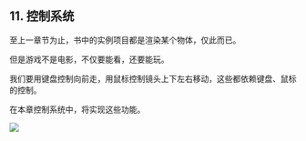 ## 11. 控制系统

至上一章节为止，书中的实例项目都是渲染某个物体，仅此而已。

但是游戏不是电影，不仅要能看，还要能玩。

我们要用键盘控制向前走，用鼠标控制镜头上下左右移动，这些都依赖键盘、鼠标的控制。

在本章控制系统中，将实现这些功能。

![](../../imgs/control/jingwutuan.jpg)

